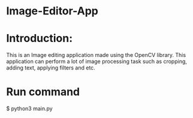 # Image-Editor-App

# Introduction:
This is an Image editing application made using the OpenCV library. This application can perform a lot of image processing task such as cropping, adding text, applying filters and etc.

# Run command 
$ python3 main.py
